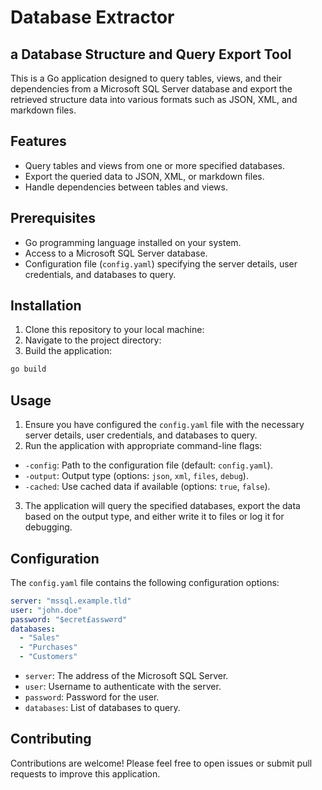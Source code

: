 # Database Extractor
## a Database Structure and Query Export Tool

This is a Go application designed to query tables, views, and their dependencies from a Microsoft SQL Server database and export the retrieved structure data into various formats such as JSON, XML, and markdown files.

## Features

- Query tables and views from one or more specified databases.
- Export the queried data to JSON, XML, or markdown files.
- Handle dependencies between tables and views.

## Prerequisites

- Go programming language installed on your system.
- Access to a Microsoft SQL Server database.
- Configuration file (`config.yaml`) specifying the server details, user credentials, and databases to query.

## Installation

1. Clone this repository to your local machine:
2. Navigate to the project directory:
3. Build the application:

```bash
go build
```

## Usage

1. Ensure you have configured the `config.yaml` file with the necessary server details, user credentials, and databases to query.
2. Run the application with appropriate command-line flags:

- `-config`: Path to the configuration file (default: `config.yaml`).
- `-output`: Output type (options: `json`, `xml`, `files`, `debug`).
- `-cached`: Use cached data if available (options: `true`, `false`).

3. The application will query the specified databases, export the data based on the output type, and either write it to files or log it for debugging.

## Configuration

The `config.yaml` file contains the following configuration options:

```yaml
server: "mssql.example.tld"
user: "john.doe"
password: "$ecret£assw⌀rd"
databases:
  - "Sales"
  - "Purchases"
  - "Customers"
```

- `server`: The address of the Microsoft SQL Server.
- `user`: Username to authenticate with the server.
- `password`: Password for the user.
- `databases`: List of databases to query.

## Contributing

Contributions are welcome! Please feel free to open issues or submit pull requests to improve this application.
